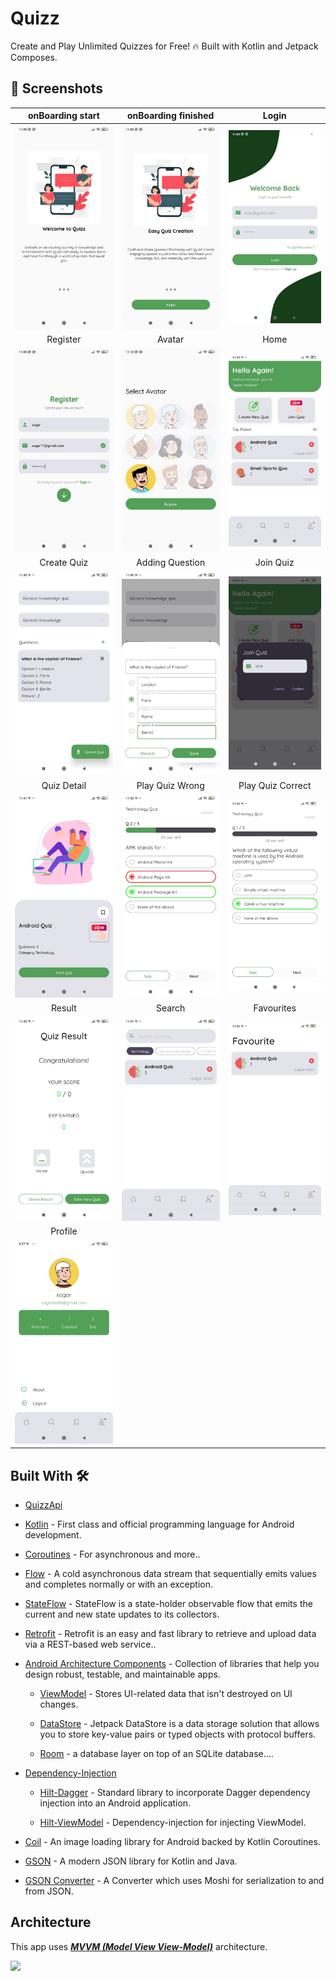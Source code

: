 # Quizz
Create and Play Unlimited Quizzes for Free! 🔥 Built with Kotlin and Jetpack Composes.

## 📸 Screenshots

| onBoarding start | onBoarding finished | Login |
|:----------------------------------------:|:-----------------------------------------:|:-----------------------------------------:|
| ![](https://github.com/Sagarbisht509/Quizz/blob/main/screenshots/onBoarding1.jpg) | ![](https://github.com/Sagarbisht509/Quizz/blob/main/screenshots/onBoarding_finish.jpg) | ![](https://github.com/Sagarbisht509/Quizz/blob/main/screenshots/login.jpg) |
| Register | Avatar | Home |
| ![](https://github.com/Sagarbisht509/Quizz/blob/main/screenshots/register.jpg)  | ![](https://github.com/Sagarbisht509/Quizz/blob/main/screenshots/avatar.jpg) | ![](https://github.com/Sagarbisht509/Quizz/blob/main/screenshots/home.jpg) |
| Create Quiz | Adding Question | Join Quiz |
| ![](https://github.com/Sagarbisht509/Quizz/blob/main/screenshots/quiz.jpg)  | ![](https://github.com/Sagarbisht509/Quizz/blob/main/screenshots/adding_question.jpg) | ![](https://github.com/Sagarbisht509/Quizz/blob/main/screenshots/quiz_code.jpg) |
| Quiz Detail | Play Quiz Wrong | Play Quiz Correct |
| ![](https://github.com/Sagarbisht509/Quizz/blob/main/screenshots/quiz_details.jpg)  | ![](https://github.com/Sagarbisht509/Quizz/blob/main/screenshots/play_quiz_wrong.jpg) | ![](https://github.com/Sagarbisht509/Quizz/blob/main/screenshots/play_quiz_correct.jpg) |
| Result | Search | Favourites |
| ![](https://github.com/Sagarbisht509/Quizz/blob/main/screenshots/result.jpg)  | ![](https://github.com/Sagarbisht509/Quizz/blob/main/screenshots/search.jpg) | ![](https://github.com/Sagarbisht509/Quizz/blob/main/screenshots/favourites.jpg) |
| Profile | 
| ![](https://github.com/Sagarbisht509/Quizz/blob/main/screenshots/profile.jpg)  |


## Built With 🛠

- [QuizzApi](https://github.com/Sagarbisht509/QuizzApi)

- [Kotlin](https://kotlinlang.org/) - First class and official programming language for Android development.

- [Coroutines](https://kotlinlang.org/docs/reference/coroutines-overview.html) - For asynchronous and more..

- [Flow](https://kotlinlang.org/api/kotlinx.coroutines/kotlinx-coroutines-core/kotlinx.coroutines.flow/-flow/) - A cold asynchronous data stream that sequentially emits values and completes normally or with an exception.

- [StateFlow](https://developer.android.com/kotlin/flow/stateflow-and-sharedflow) - StateFlow is a state-holder observable flow that emits the current and new state updates to its collectors.

- [Retrofit](https://square.github.io/retrofit/) - Retrofit is an easy and fast library to retrieve and upload data via a REST-based web service..

- [Android Architecture Components](https://developer.android.com/topic/libraries/architecture) - Collection of libraries that help you design robust, testable, and maintainable apps.

  - [ViewModel](https://developer.android.com/topic/libraries/architecture/viewmodel) - Stores UI-related data that isn't destroyed on UI changes.
 
  - [DataStore](https://developer.android.com/topic/libraries/architecture/datastore) - Jetpack DataStore is a data storage solution that allows you to store key-value pairs or typed objects with protocol buffers.
 
  - [Room](https://developer.android.com/training/data-storage/room) - a database layer on top of an SQLite database....

- [Dependency-Injection](https://developer.android.com/training/dependency-injection)
  
  - [Hilt-Dagger](https://dagger.dev/hilt/) - Standard library to incorporate Dagger dependency injection into an Android application.
 
  - [Hilt-ViewModel](https://developer.android.com/training/dependency-injection/hilt-jetpack) -  Dependency-injection for injecting ViewModel.
 
- [Coil](https://github.com/coil-kt/coil) - An image loading library for Android backed by Kotlin Coroutines.

- [GSON](https://github.com/google/gson) - A modern JSON library for Kotlin and Java.

- [GSON Converter](https://github.com/square/retrofit/tree/master/retrofit-converters/gson) - A Converter which uses Moshi for serialization to and from JSON.


## Architecture
This app uses [***MVVM (Model View View-Model)***](https://developer.android.com/jetpack/docs/guide#recommended-app-arch) architecture.

![](https://developer.android.com/topic/libraries/architecture/images/final-architecture.png)
